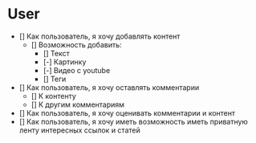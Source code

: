 # User
- [] Как пользователь, я хочу добавлять контент
  - [] Возможность добавить:
    - [] Текст
    - [-] Картинку
    - [-] Видео с youtube
    - [] Теги
- [] Как пользователь, я хочу оставлять комментарии
  - [] К контенту
  - [] К другим комментариям
- [] Как пользователь, я хочу оценивать комментарии и контент
- [] Как пользователь, я хочу иметь возможность иметь приватную ленту интересных ссылок и статей

